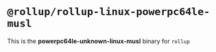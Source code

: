 # `@rollup/rollup-linux-powerpc64le-musl`

This is the **powerpc64le-unknown-linux-musl** binary for `rollup`
